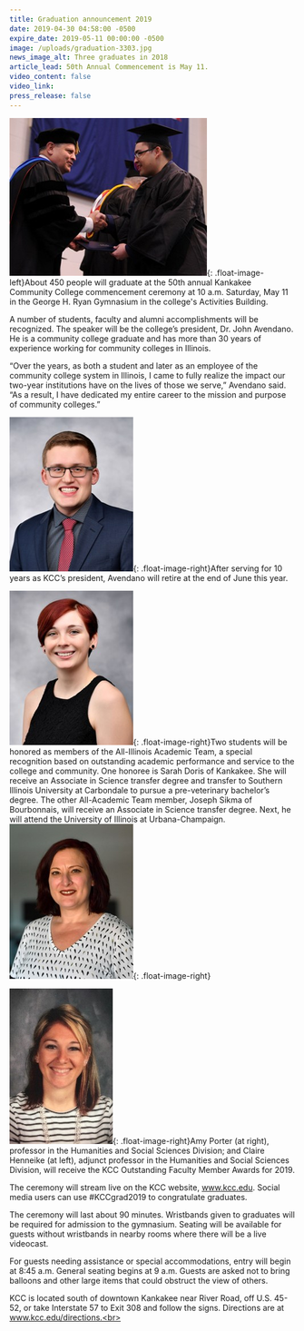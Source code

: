 ```yaml
---
title: Graduation announcement 2019
date: 2019-04-30 04:58:00 -0500
expire_date: 2019-05-11 00:00:00 -0500
image: /uploads/graduation-3303.jpg
news_image_alt: Three graduates in 2018
article_lead: 50th Annual Commencement is May 11.
video_content: false
video_link:
press_release: false
---
```


![](/uploads/j-avendano-and-2018-graduate-ric-dean-dela-cruz---copy.jpg){: .float-image-left}About 450 people will graduate at the 50th annual Kankakee Community College commencement ceremony at 10 a.m. Saturday, May 11 in the George H. Ryan Gymnasium in the college's Activities Building.&nbsp;

A number of students, faculty and alumni accomplishments will be recognized. The speaker will be the college’s president, Dr. John Avendano. He is a community college graduate and has more than 30 years of experience working for community colleges in Illinois.&nbsp;

“Over the years, as both a student and later as an employee of the community college system in Illinois, I came to fully realize the impact our two-year institutions have on the lives of those we serve,” Avendano said. “As a result, I have dedicated my entire career to the mission and purpose of community colleges.”&nbsp;

![](/uploads/joseph-sikma-dsc-8742.jpg){: .float-image-right}After serving for 10 years as KCC’s president, Avendano will retire at the end of June this year.&nbsp;

![](/uploads/sarah-doris-dsc-8837.jpg){: .float-image-right}Two students will be honored as members of the All-Illinois Academic Team, a special recognition based on outstanding academic performance and service to the college and community. One honoree is Sarah Doris of Kankakee. She will receive an Associate in Science transfer degree and transfer to Southern Illinois University at Carbondale to pursue a pre-veterinary bachelor’s degree. The other All-Academic Team member, Joseph Sikma of Bourbonnais, will receive an Associate in Science transfer degree. Next, he will attend the University of Illinois at Urbana-Champaign.&nbsp;![](/uploads/amy-porter-dsc-8253.jpg){: .float-image-right}

![](/uploads/claire-henneike.jpg){: .float-image-right}Amy Porter (at right), professor in the Humanities and Social Sciences Division; and Claire Henneike (at left), adjunct professor in the Humanities and Social Sciences Division, will receive the KCC Outstanding Faculty Member Awards for 2019.

The ceremony will stream live on the KCC website, www.kcc.edu. Social media users can use \#KCCgrad2019 to congratulate graduates.

The ceremony will last about 90 minutes. Wristbands given to graduates will be required for admission to the gymnasium. Seating will be available for guests without wristbands in nearby rooms where there will be a live videocast.

For guests needing assistance or special accommodations, entry will begin at 8:45 a.m. General seating begins at 9 a.m. Guests are asked not to bring balloons and other large items that could obstruct the view of others.&nbsp;

KCC is located south of downtown Kankakee near River Road, off U.S. 45-52, or take Interstate 57 to Exit 308 and follow the signs. Directions are at www.kcc.edu/directions.<br>&nbsp;